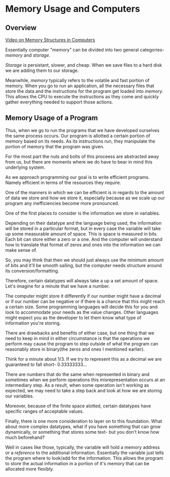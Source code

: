 # Memory Usage and Computers

## Overview 
[Video on Memory Structures in Computers](https://vimeo.com/revature/review/415278307/1684a69c43)

Essentially computer "memory" can be divided into two general categories- *memory* and *storage*. 

*Storage* is persistant, slower, and cheap. When we save files to a hard disk we are adding them to our storage. 

Meanwhile, *memory* typically refers to the volatile and fast portion of memory. When you go to run an application, all the necessary files that store the data and the instructions for the program get loaded into *memory*. This allows the CPU to execute the instructions as they come and quickly gather everything needed to support those actions. 

## Memory Usage of a Program

Thus, when we go to run the programs that we have developed ourselves the same process occurs. Our program is allotted a certain portion of memory based on its needs. As its instructions run, they manipulate the portion of memory that the program was given. 

For the most part the nuts and bolts of this proceess are abstracted away from us, but there are moments where we do have to bear in mind this underlying system. 

As we approach programming our goal is to write efficient programs. Namely efficient in terms of the resources they require. 

One of the manners in which we can be efficient is in regards to the amount of data we store and how we store it, especially because as we scale up our program any inefficiencies become more pronounced. 

One of the first places to consider is the information we store in variables. 

Depending on their datatype and the language being used, the information will be stored in a particular format, but in every case the variable will take up some measurable amount of space. This is space is measured in bits. Each bit can store either a zero or a one. And the computer will understand how to translate that format of zeros and ones into the information we can make sense of. 

So, you may think that then we should just always use the minimum amount of bits and it'll be smooth sailing, but the computer needs structure around its conversion/formatting. 

Therefore, certain datatypes will always take a up a set amount of space. Let's imagine for a minute that we have a number. 

The computer might store it differently if our number might have a decimal or if our number can be negative or if there is a chance that this might reach a certain size. Some programming languages will decide this for you and look to accommodate your needs as the value changes. Other languages might expect you as the developer to let them know what type of information you're storing. 

There are drawbacks and benefits of either case, but one thing that we need to keep in mind in either circumstance is that the operations we perform may cause the program to step outside of what the program can reasonably store in binary(the zeros and ones I mentioned earlier). 

Think for a minute about 1/3. If we try to represent this as a decimal we are guaranteed to fall short- 0.33333333... 

There are numbers that do the same when represented in binary and sometimes when we perform operations this misrepresentation occurs at an intermediary step. As a result, when some operation isn't working as expected, we may need to take a step back and look at how we are storing our variables.

Moreover, because of the finite space alotted, certain datatypes have specific ranges of acceptable values. 

Finally, there is one more consideration to layer on to this foundation. What about more complex datatypes, what if you have something that can grow dynamically, or something that stores some text- but you don't know how much beforehand? 

Well in cases like those, typically, the variable will hold a memory address or a *reference* to the additional information. Essentially the variable just tells the program where to look/add for the information. This allows the program to store the actual information in a portion of it's memory that can be allocated more flexibly. 